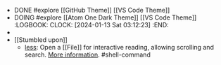 - DONE #explore [[GitHub Theme]] [[VS Code Theme]]
- DOING #explore [[Atom One Dark Theme]] [[VS Code Theme]]
  :LOGBOOK:
  CLOCK: [2024-01-13 Sat 03:12:23]
  :END:
-
- [[Stumbled upon]]
	- [less](https://command-not-found.com/less): Open a [[File]] for interactive reading, allowing scrolling and search. [More information](https://greenwoodsoftware.com/less/). #shell-command